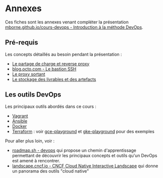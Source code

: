 # Annexes

Ces fiches sont les annexes venant compléter la présentation <a href="../#2">mborne.github.io/cours-devops - Introduction à la méthode DevOps</a>.

## Pré-requis

Les concepts détaillés au besoin pendant la présentation :

* [Le partage de charge et reverse proxy](https://mborne.github.io/fiches/lb-rp/)
* [blog.octo.com - Le bastion SSH](https://blog.octo.com/le-bastion-ssh/)
* [Le proxy sortant](https://mborne.github.io/fiches/proxy-sortant/)
* [Le stockage des livrables et des artefacts](stockage-artefact.md)

## Les outils DevOps

Les principaux outils abordés dans ce cours :

* [Vagrant](https://mborne.github.io/outils/vagrant/)
* [Ansible](ansible.md)
* [Docker](docker/index.md)
* [Terraform](https://www.terraform.io/) : voir [gce-playground](https://github.com/mborne/gce-playground) et [gke-playground](https://github.com/mborne/gke-playground) pour des exemples

Pour aller plus loin, voir :

* [roadmap.sh - devops](https://roadmap.sh/devops) qui propose un chemin d'apprentissage permettant de découvrir les principaux concepts et outils qu'un DevOps est amené à rencontrer.
* [landscape.cncf.io - CNCF Cloud Native Interactive Landscape](https://landscape.cncf.io/) qui donne un panorama des outils "cloud native"
